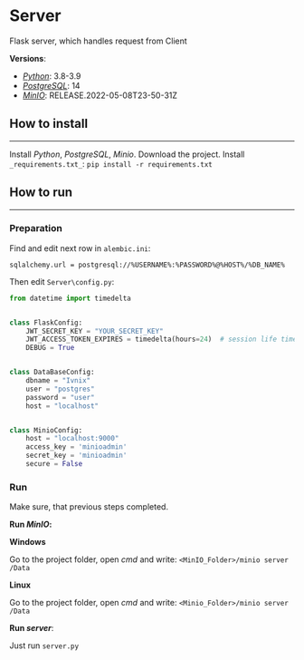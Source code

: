 # Server

Flask server, which handles request from Client

**Versions**:

- [_Python_](https://www.python.org/downloads/): 3.8-3.9
- [_PostgreSQL_](https://www.postgresql.org/download/): 14
- [_MinIO_](https://min.io/download#/kubernetes): RELEASE.2022-05-08T23-50-31Z

## How to install
***

Install _Python_, _PostgreSQL_, _Minio_. Download the project.
Install `_requirements.txt_`: `pip install -r requirements.txt`

## How to run
***
### Preparation
Find and edit next row in `alembic.ini`:
```
sqlalchemy.url = postgresql://%USERNAME%:%PASSWORD%@%HOST%/%DB_NAME%
```

Then edit `Server\config.py`:

```python
from datetime import timedelta


class FlaskConfig:
    JWT_SECRET_KEY = "YOUR_SECRET_KEY"
    JWT_ACCESS_TOKEN_EXPIRES = timedelta(hours=24)  # session life time
    DEBUG = True


class DataBaseConfig:
    dbname = "Ivnix"
    user = "postgres"
    password = "user"
    host = "localhost"


class MinioConfig:
    host = "localhost:9000"
    access_key = 'minioadmin'
    secret_key = 'minioadmin'
    secure = False
```
### Run
Make sure, that previous steps completed. 

**Run _MinIO_:**

**Windows**

Go to the project folder, open _cmd_ and write:
`<MinIO_Folder>/minio server /Data`

**Linux**

Go to the project folder, open _cmd_ and write:
`<Minio_Folder>/minio server /Data`

**Run _server_**:

Just run `server.py`

